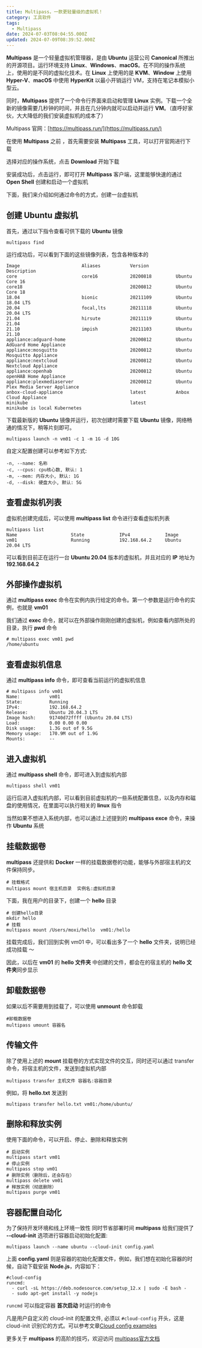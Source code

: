 ```yaml
---
title: Multipass，一款更轻量级的虚拟机！
category: 工具软件
tags:
  - Multipass
date: 2024-07-03T08:04:55.000Z
updated: 2024-07-09T08:39:52.000Z
---
```

**Multipass** 是一个轻量虚拟机管理器，是由 **Ubuntu** 运营公司 **Canonical** 所推出的开源项目。运行环境支持 **Linux**、**Windows**、**macOS**。在不同的操作系统上，使用的是不同的虚拟化技术。在 **Linux** 上使用的是 **KVM**、**Window** 上使用 **Hyper-V**、**macOS** 中使用 **HyperKit** 以最小开销运行 VM，支持在笔记本模拟小型云。

同时，**Multipass** 提供了一个命令行界面来启动和管理 **Linux** 实例。下载一个全新的镜像需要几秒钟的时间，并且在几分钟内就可以启动并运行 **VM**。（直呼好家伙，大大降低的我们安装虚拟机的成本了）

Multipass 官网：[https://multipass.run/](https://multipass.run/)

在使用 **Multipass** 之前 ，首先需要安装 **Multipass** 工具，可以打开官网进行下载

选择对应的操作系统，点击 **Download** 开始下载

安装成功后，点击运行，即可打开 **Multipass** 客户端，这里能够快速的通过 **Open Shell** 创建和启动一个虚拟机

下面，我们来介绍如何通过命令的方式，创建一台虚拟机

## **创建 Ubuntu 虚拟机**

首先，通过以下指令查看可供下载的 **Ubuntu** 镜像

```
multipass find
```

运行成功后，可以看到下面的这些镜像列表，包含各种版本的

```
Image                       Aliases           Version          Description
core                        core16            20200818         Ubuntu Core 16
core18                                        20200812         Ubuntu Core 18
18.04                       bionic            20211109         Ubuntu 18.04 LTS
20.04                       focal,lts         20211118         Ubuntu 20.04 LTS
21.04                       hirsute           20211119         Ubuntu 21.04
21.10                       impish            20211103         Ubuntu 21.10
appliance:adguard-home                        20200812         Ubuntu AdGuard Home Appliance
appliance:mosquitto                           20200812         Ubuntu Mosquitto Appliance
appliance:nextcloud                           20200812         Ubuntu Nextcloud Appliance
appliance:openhab                             20200812         Ubuntu openHAB Home Appliance
appliance:plexmediaserver                     20200812         Ubuntu Plex Media Server Appliance
anbox-cloud-appliance                         latest           Anbox Cloud Appliance
minikube                                      latest           minikube is local Kubernetes
```

下载最新版的 **Ubuntu** 镜像并运行，初次创建时需要下载 **Ubuntu** 镜像，网络畅通的情况下，稍等片刻即可。

```
multipass launch -n vm01 -c 1 -m 1G -d 10G
```

自定义配置创建可以参考如下方式:

```
-n, --name: 名称
-c, --cpus: cpu核心数, 默认: 1
-m, --mem: 内存大小, 默认: 1G
-d, --disk: 硬盘大小, 默认: 5G
```

## **查看虚拟机列表**

虚拟机创建完成后，可以使用 **multipass list** 命令进行查看虚拟机列表

```
multipass list
Name                    State             IPv4             Image
vm01                    Running           192.168.64.2     Ubuntu 20.04 LTS
```

可以看到目前正在运行一台 **Ubuntu 20.04** 版本的虚拟机，并且对应的 **IP** 地址为 **192.168.64.2**

## **外部操作虚拟机**

通过 **multipass exec** 命令在实例内执行给定的命令。第一个参数是运行命令的实例，也就是 **vm01**

我们通过 **exec** 命令，就可以在外部操作刚刚创建的虚拟机，例如查看内部所处的目录，执行 **pwd** 命令

```
# multipass exec vm01 pwd
/home/ubuntu
```

## **查看虚拟机信息**

通过 **multipass info** 命令，即可查看当前运行的虚拟机信息

```
# multipass info vm01
Name:           vm01
State:          Running
IPv4:           192.168.64.2
Release:        Ubuntu 20.04.3 LTS
Image hash:     91740d72ffff (Ubuntu 20.04 LTS)
Load:           0.00 0.00 0.00
Disk usage:     1.3G out of 9.5G
Memory usage:   170.9M out of 1.9G
Mounts:         --
```

## **进入虚拟机**

通过 **multipass shell** 命令，即可进入到虚拟机内部

```
multipass shell vm01
```

运行后进入虚拟机内部，可以看到目前虚拟机的一些系统配置信息，以及内存和磁盘的使用情况，在里面可以执行相关的 **linux** 指令

当然如果不想进入系统内部，也可以通过上述提到的 **multipass exce** 命令，来操作 **Ubuntu** 系统

## **挂载数据卷**

**multipass** 还提供和 **Docker** 一样的挂载数据卷的功能，能够与外部宿主机的文件保持同步。

```
# 挂载格式
multipass mount 宿主机目录  实例名:虚拟机目录
```

下面，我在用户的目录下，创建一个 **hello** 目录

```
# 创建hello目录
mkdir hello
# 挂载
multipass mount /Users/moxi/hello  vm01:/hello
```

挂载完成后，我们回到实例 vm01 中，可以看出多了一个 **hello** 文件夹，说明已经成功挂载 ～

因此，以后在 **vm01** 的 **hello 文件夹** 中创建的文件，都会在的宿主机的 **hello 文件夹**同步显示

## **卸载数据卷**

如果以后不需要用到挂载了，可以使用 **unmount** 命令卸载

```
#卸载数据卷
multipass umount 容器名
```

## **传输文件**

除了使用上述的 **mount** 挂载卷的方式实现文件的交互，同时还可以通过 transfer 命令，将宿主机的文件，发送到虚拟机内部

```
multipass transfer 主机文件 容器名:容器目录
```

例如，将 **hello.txt** 发送到

```
multipass transfer hello.txt vm01:/home/ubuntu/
```

## **删除和释放实例**

使用下面的命令，可以开启、停止、删除和释放实例

```
# 启动实例
multipass start vm01
# 停止实例
multipass stop vm01
# 删除实例（删除后，还会存在）
multipass delete vm01
# 释放实例（彻底删除）
multipass purge vm01
```

## **容器配置自动化**

为了保持开发环境和线上环境一致性 同时节省部署时间 **multipass** 给我们提供了   **--cloud-init** 选项进行容器启动初始化配置:

```
multipass launch --name ubuntu --cloud-init config.yaml
```

上面 **config.yaml** 则是容器的初始化配置文件，例如，我们想在初始化容器的时候，自动下载安装 **Node.js**，内容如下：

```
#cloud-config
runcmd:
  - curl -sL https://deb.nodesource.com/setup_12.x | sudo -E bash -
  - sudo apt-get install -y nodejs
```

​`runcmd`​ 可以指定容器 **首次启动** 时运行的命令

凡是用户自定义的 cloud-init 的配置文件, 必须以 `#cloud-config`​ 开头，这是 cloud-init 识别它的方式。可以参考文章[Cloud config examples](https://cloudinit.readthedocs.io/en/latest/topics/examples.html?highlight=lock-passwd#including-users-and-groups)

更多关于 **multipass** 的高阶的技巧，欢迎访问 [multipass官方文档](https://multipass.run/docs/)

‍

‍
